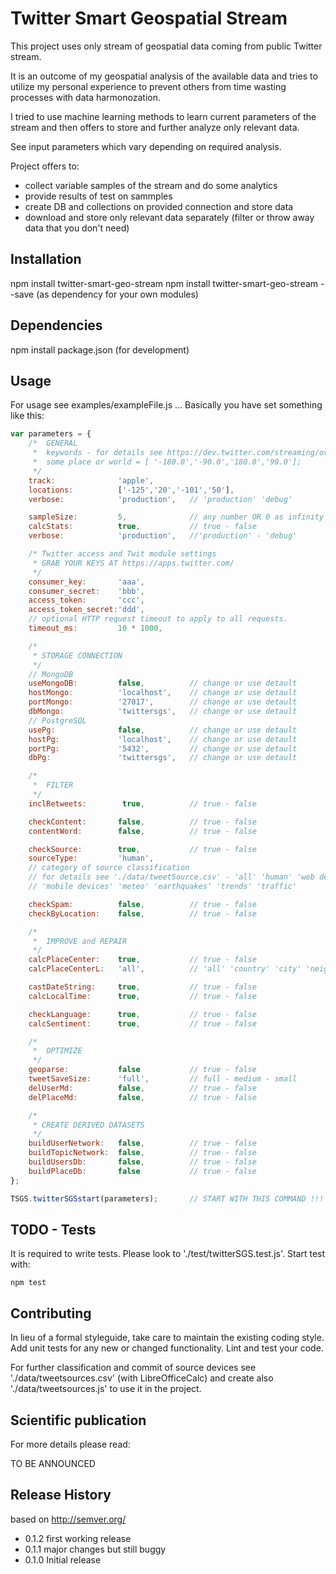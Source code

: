 Twitter Smart Geospatial Stream
=========

This project uses only stream of geospatial data coming from public Twitter stream.

It is an outcome of my geospatial analysis of the available data and tries to utilize my personal experience to prevent others from time wasting processes with data harmonozation.

I tried to use machine learning methods to learn current parameters of the stream and then offers to store and further analyze only relevant data.

See input parameters which vary depending on required analysis.

Project offers to:
- collect variable samples of the stream and do some analytics
- provide results of test on sammples
- create DB and collections on provided connection and store data
- download and store only relevant data separately (filter or throw away data that you don't need)

## Installation
  npm install twitter-smart-geo-stream
  npm install twitter-smart-geo-stream --save (as dependency for your own modules)

## Dependencies

  npm install package.json (for development)

## Usage

For usage see examples/exampleFile.js ... Basically you have set something like this:

```javascript
var parameters = {
    /*  GENERAL
     *  keywords - for details see https://dev.twitter.com/streaming/overview/request-parameters#track
     *  some place or world = [ '-180.0','-90.0','180.0','90.0'];
     */
    track:              'apple',
    locations:          ['-125','20','-101','50'],
    verbose:            'production',   // 'production' 'debug'

    sampleSize:         5,              // any number OR 0 as infinity
    calcStats:          true,           // true - false
    verbose:            'production',   //'production' - 'debug'

    /* Twitter access and Twit module settings
     * GRAB YOUR KEYS AT https://apps.twitter.com/
     */
    consumer_key:       'aaa',
    consumer_secret:    'bbb',
    access_token:       'ccc',
    access_token_secret:'ddd',
    // optional HTTP request timeout to apply to all requests.
    timeout_ms:         10 * 1000,

    /*
     * STORAGE CONNECTION
     */
    // MongoDB
    useMongoDB:         false,          // change or use detault
    hostMongo:          'localhost',    // change or use detault
    portMongo:          '27017',        // change or use detault
    dbMongo:            'twittersgs',   // change or use detault
    // PostgreSQL
    usePg:              false,          // change or use detault
    hostPg:             'localhost',    // change or use detault
    portPg:             '5432',         // change or use detault
    dbPg:               'twittersgs',   // change or use detault

    /*
     *  FILTER
     */
    inclRetweets:        true,          // true - false

    checkContent:       false,          // true - false
    contentWord:        false,          // true - false

    checkSource:        true,           // true - false
    sourceType:         'human',
    // category of source classification
    // for details see './data/tweetSource.csv' - 'all' 'human' 'web device'
    // 'mobile devices' 'meteo' 'earthquakes' 'trends' 'traffic'

    checkSpam:          false,          // true - false
    checkByLocation:    false,          // true - false

    /*
     *  IMPROVE and REPAIR
     */
    calcPlaceCenter:    true,           // true - false
    calcPlaceCenterL:   'all',          // 'all' 'country' 'city' 'neighbourhood' 'poi'

    castDateString:     true,           // true - false
    calcLocalTime:      true,           // true - false

    checkLanguage:      true,           // true - false
    calcSentiment:      true,           // true - false

    /*
     *  OPTIMIZE
     */
    geoparse:           false           // true - false
    tweetSaveSize:      'full',         // full - medium - small
    delUserMd:          false,          // true - false
    delPlaceMd:         false,          // true - false

    /*
     * CREATE DERIVED DATASETS
     */
    buildUserNetwork:   false,          // true - false
    buildTopicNetwork:  false,          // true - false
    buildUsersDb:       false,          // true - false
    buildPlaceDb:       false           // true - false
};

TSGS.twitterSGSstart(parameters);       // START WITH THIS COMMAND !!!
```

## TODO - Tests

It is required to write tests. Please look to './test/twitterSGS.test.js'. Start test with:

    npm test

## Contributing

In lieu of a formal styleguide, take care to maintain the existing coding style.
Add unit tests for any new or changed functionality. Lint and test your code.

For further classification and commit of source devices see './data/tweetsources.csv' (with LibreOfficeCalc) and create also './data/tweetsources.js' to use it in the project.

## Scientific publication

For more details please read:

TO BE ANNOUNCED


## Release History

based on http://semver.org/

* 0.1.2 first working release
* 0.1.1 major changes but still buggy
* 0.1.0 Initial release

